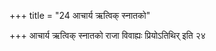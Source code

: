 +++
title = "24 आचार्य ऋत्विक् स्नातको"

+++
आचार्य ऋत्विक् स्नातको राजा विवाह्यः प्रियोऽतिथिर् इति २४